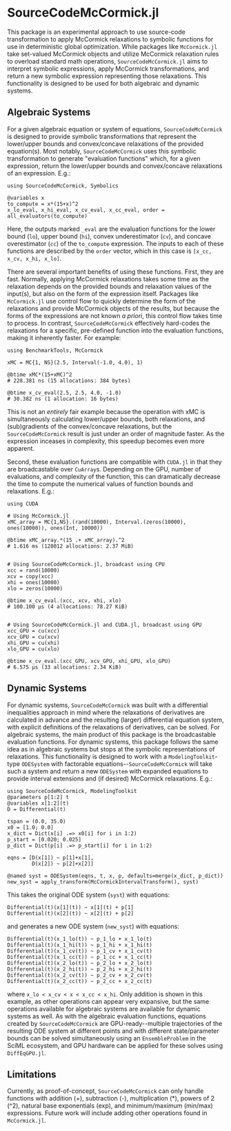 # SourceCodeMcCormick.jl

This package is an experimental approach to use source-code transformation to apply McCormick relaxations
to symbolic functions for use in deterministic global optimization. While packages like `McCormick.jl`
take set-valued McCormick objects and utilize McCormick relaxation rules to overload standard math operations,
`SourceCodeMcCormick.jl` aims to interpret symbolic expressions, apply McCormick transformations, and
return a new symbolic expression representing those relaxations. This functionality is designed to be
used for both algebraic and dynamic systems.

## Algebraic Systems

For a given algebraic equation or system of equations, `SourceCodeMcCormick` is designed to provide
symbolic transformations that represent the lower/upper bounds and convex/concave relaxations of the
provided equation(s). Most notably, `SourceCodeMcCormick` uses this symbolic transformation to
generate "evaluation functions" which, for a given expression, return the lower/upper bounds and
convex/concave relaxations of an expression. E.g.:

```
using SourceCodeMcCormick, Symbolics

@variables x
to_compute = x*(15+x)^2
x_lo_eval, x_hi_eval, x_cv_eval, x_cc_eval, order = all_evaluators(to_compute)
```

Here, the outputs marked `_eval` are the evaluation functions for the lower bound (`lo`), upper
bound (`hi`), convex underestimator (`cv`), and concave overestimator (`cc`) of the `to_compute`
expression. The inputs to each of these functions are described by the `order` vector, which 
in this case is `[x_cc, x_cv, x_hi, x_lo]`. 

There are several important benefits of using these functions. First, they are fast. Normally,
applying McCormick relaxations takes some time as the relaxation depends on the provided bounds
and relaxation values of the input(s), but also on the form of the expression itself. Packages 
like `McCormick.jl` use control flow to quickly determine the form of the relaxations and provide
McCormick objects of the results, but because the forms of the expressions are not known *a priori*,
this control flow takes time to process. In contrast, `SourceCodeMcCormick` effectively hard-codes
the relaxations for a specific, pre-defined function into the evaluation functions, making it
inherently faster. For example:

```
using BenchmarkTools, McCormick

xMC = MC{1, NS}(2.5, Interval(-1.0, 4.0), 1)

@btime xMC*(15+xMC)^2
# 228.381 ns (15 allocations: 384 bytes)

@btime x_cv_eval(2.5, 2.5, 4.0, -1.0)
# 30.382 ns (1 allocation: 16 bytes)
```

This is not an *entirely* fair example because the operation with xMC is simultaneously calculating
lower/upper bounds, both relaxations, and (sub)gradients of the convex/concave relaxations, but the
`SourceCodeMcCormick` result is just under an order of magnitude faster. As the expression inceases
in complexity, this speedup becomes even more apparent.

Second, these evaluation functions are compatible with `CUDA.jl` in that they are broadcastable
over `CuArray`s. Depending on the GPU, number of evaluations, and complexity of the function,
this can dramatically decrease the time to compute the numerical values of function bounds and
relaxations. E.g.:

```
using CUDA

# Using McCormick.jl
xMC_array = MC{1,NS}.(rand(10000), Interval.(zeros(10000), ones(10000)), ones(Int, 10000))

@btime xMC_array.*(15 .+ xMC_array).^2
# 1.616 ms (120012 allocations: 2.37 MiB)


# Using SourceCodeMcCormick.jl, broadcast using CPU
xcc = rand(10000)
xcv = copy(xcc)
xhi = ones(10000)
xlo = zeros(10000)

@btime x_cv_eval.(xcc, xcv, xhi, xlo)
# 100.100 μs (4 allocations: 78.27 KiB)


# Using SourceCodeMcCormick.jl and CUDA.jl, broadcast using GPU
xcc_GPU = cu(xcc)
xcv_GPU = cu(xcv)
xhi_GPU = cu(xhi)
xlo_GPU = cu(xlo)

@btime x_cv_eval.(xcc_GPU, xcv_GPU, xhi_GPU, xlo_GPU)
# 6.575 μs (33 allocations: 2.34 KiB)
```


## Dynamic Systems

For dynamic systems, `SourceCodeMcCormick` was built with a differential inequalities
approach in mind where the relaxations of derivatives are calculated in advance and
the resulting (larger) differential equation system, with explicit definitions of
the relaxations of derivatives, can be solved. For algebraic systems, the main
product of this package is the broadcastable evaluation functions. For dynamic
systems, this package follows the same idea as in algebraic systems but stops at
the symbolic representations of relaxations. This functionality is designed to work
with a `ModelingToolkit`-type `ODESystem` with factorable equations--`SourceCodeMcCormick`
will take such a system and return a new `ODESystem` with expanded equations to
provide interval extensions and (if desired) McCormick relaxations. E.g.:

```
using SourceCodeMcCormick, ModelingToolkit
@parameters p[1:2] t
@variables x[1:2](t)
D = Differential(t)

tspan = (0.0, 35.0)
x0 = [1.0; 0.0]
x_dict = Dict(x[i] .=> x0[i] for i in 1:2)
p_start = [0.020; 0.025]
p_dict = Dict(p[i] .=> p_start[i] for i in 1:2)

eqns = [D(x[1]) ~ p[1]+x[1],
        D(x[2]) ~ p[2]+x[2]]

@named syst = ODESystem(eqns, t, x, p, defaults=merge(x_dict, p_dict))
new_syst = apply_transform(McCormickIntervalTransform(), syst)
```

This takes the original ODE system (`syst`) with equations:
```
Differential(t)(x[1](t)) ~ x[1](t) + p[1]
Differential(t)(x[2](t)) ~ x[2](t) + p[2]
```

and generates a new ODE system (`new_syst`) with equations:
```
Differential(t)(x_1_lo(t)) ~ p_1_lo + x_1_lo(t)
Differential(t)(x_1_hi(t)) ~ p_1_hi + x_1_hi(t)
Differential(t)(x_1_cv(t)) ~ p_1_cv + x_1_cv(t)
Differential(t)(x_1_cc(t)) ~ p_1_cc + x_1_cc(t)
Differential(t)(x_2_lo(t)) ~ p_2_lo + x_2_lo(t)
Differential(t)(x_2_hi(t)) ~ p_2_hi + x_2_hi(t)
Differential(t)(x_2_cv(t)) ~ p_2_cv + x_2_cv(t)
Differential(t)(x_2_cc(t)) ~ p_2_cc + x_2_cc(t)
```

where `x_lo < x_cv < x < x_cc < x_hi`. Only addition is shown in this example, as other operations
can appear very expansive, but the same operations available for algebraic systems are available
for dynamic systems as well. As with the algebraic evaluation functions, equations created by
`SourceCodeMcCormick` are GPU-ready--multiple trajectories of the resulting ODE system at 
different points and with different state/parameter bounds can be solved simultaneously using
an `EnsembleProblem` in the SciML ecosystem, and GPU hardware can be applied for these solves
using `DiffEqGPU.jl`.

## Limitations

Currently, as proof-of-concept, `SourceCodeMcCormick` can only handle functions with 
addition (+), subtraction (-), multiplication (\*), powers of 2 (^2), natural base
exponentials (exp), and minimum/maximum (min/max) expressions. Future work will include
adding other operations found in `McCormick.jl`. 


